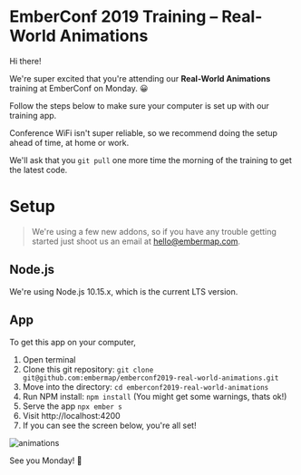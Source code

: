 # EmberConf 2019 Training – Real-World Animations

Hi there!

We're super excited that you're attending our **Real-World Animations** training at EmberConf on Monday. 😀

Follow the steps below to make sure your computer is set up with our training app.

Conference WiFi isn't super reliable, so we recommend doing the setup ahead of time, at home or work.

We'll ask that you `git pull` one more time the morning of the training to get the latest code.

# Setup

> We're using a few new addons, so if you have any trouble getting started just shoot us an email at [hello@embermap.com](mailto:hello@embermap.com).

## Node.js

We're using Node.js 10.15.x, which is the current LTS version.

## App

To get this app on your computer,

1. Open terminal
2. Clone this git repository: `git clone git@github.com:embermap/emberconf2019-real-world-animations.git`
3. Move into the directory: `cd emberconf2019-real-world-animations`
4. Run NPM install: `npm install` (You might get some warnings, thats ok!)
5. Serve the app `npx ember s`
6. Visit http://localhost:4200
7. If you can see the screen below, you're all set!


![animations](https://user-images.githubusercontent.com/89411/53998176-d629fe00-410c-11e9-9cbd-c131d84e1cac.png)


See you Monday! 👋
